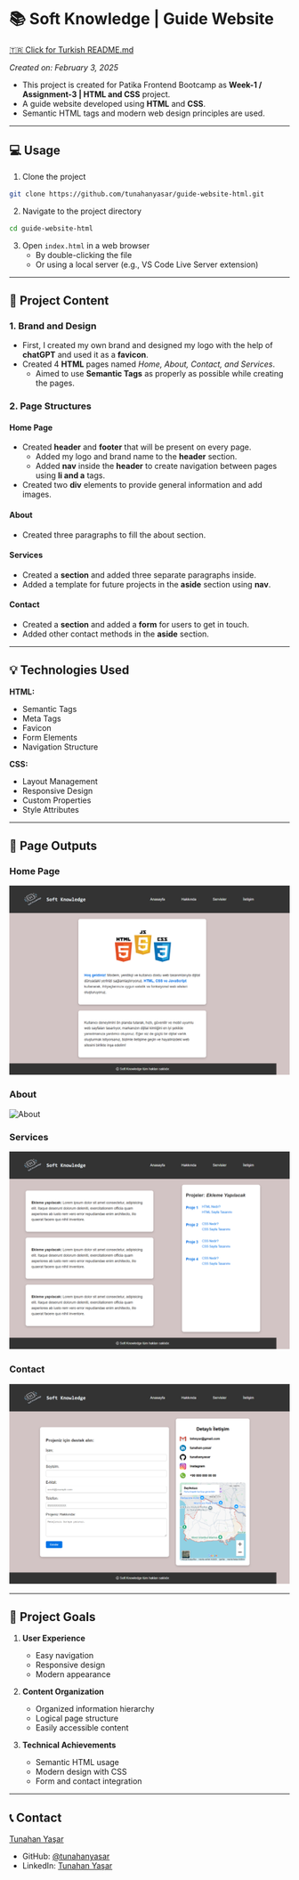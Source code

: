 # 📚 Soft Knowledge | Guide Website

[🇹🇷 Click for Turkish README.md](./README.tr.md)

*Created on: February 3, 2025*

* This project is created for Patika Frontend Bootcamp as **Week-1 / Assignment-3 | HTML and CSS** project.
* A guide website developed using **HTML** and **CSS**.
* Semantic HTML tags and modern web design principles are used.

---

## :computer: Usage

1. Clone the project
```bash
git clone https://github.com/tunahanyasar/guide-website-html.git
```

2. Navigate to the project directory
```bash
cd guide-website-html
```

3. Open `index.html` in a web browser
   - By double-clicking the file
   - Or using a local server (e.g., VS Code Live Server extension)

---

## 📜 Project Content

### 1. Brand and Design
- First, I created my own brand and designed my logo with the help of **chatGPT** and used it as a **favicon**.
- Created 4 **HTML** pages named *Home, About, Contact, and Services*.
  - Aimed to use **Semantic Tags** as properly as possible while creating the pages.

### 2. Page Structures

#### Home Page
- Created **header** and **footer** that will be present on every page.
  - Added my logo and brand name to the **header** section.
  - Added **nav** inside the **header** to create navigation between pages using **li and a** tags.
- Created two **div** elements to provide general information and add images.

#### About
- Created three paragraphs to fill the about section.

#### Services
- Created a **section** and added three separate paragraphs inside.
- Added a template for future projects in the **aside** section using **nav**.

#### Contact
- Created a **section** and added a **form** for users to get in touch.
- Added other contact methods in the **aside** section.

---

## 💡 Technologies Used

**HTML:**
* Semantic Tags
* Meta Tags
* Favicon
* Form Elements
* Navigation Structure

**CSS:**
* Layout Management
* Responsive Design
* Custom Properties
* Style Attributes

---

## 📸 Page Outputs

### Home Page
![Home Page](./img/anasayfa.png)

### About
![About](./img/hakkında.png)

### Services
![Services](./img/servisler.png)

### Contact
![Contact](./img/iletisim.png)

---

## 🎯 Project Goals

1. **User Experience**
   - Easy navigation
   - Responsive design
   - Modern appearance

2. **Content Organization**
   - Organized information hierarchy
   - Logical page structure
   - Easily accessible content

3. **Technical Achievements**
   - Semantic HTML usage
   - Modern design with CSS
   - Form and contact integration

---

## 📞 Contact

[Tunahan Yaşar](https://github.com/tunahanyasar)

* GitHub: [@tunahanyasar](https://github.com/tunahanyasar)
* LinkedIn: [Tunahan Yaşar](https://www.linkedin.com/in/tunahan-yasar/) 
